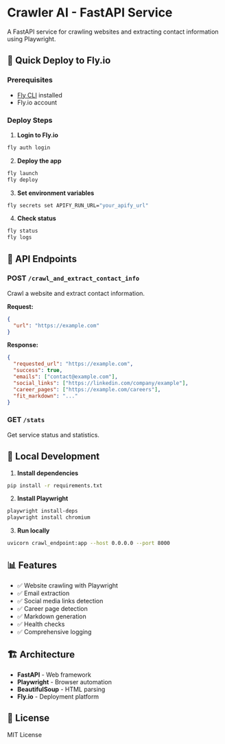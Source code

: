 # Crawler AI - FastAPI Service

A FastAPI service for crawling websites and extracting contact information using Playwright.

## 🚀 Quick Deploy to Fly.io

### Prerequisites
- [Fly CLI](https://fly.io/docs/hands-on/install-flyctl/) installed
- Fly.io account

### Deploy Steps

1. **Login to Fly.io**
```bash
fly auth login
```

2. **Deploy the app**
```bash
fly launch
fly deploy
```

3. **Set environment variables**
```bash
fly secrets set APIFY_RUN_URL="your_apify_url"
```

4. **Check status**
```bash
fly status
fly logs
```

## 📡 API Endpoints

### POST `/crawl_and_extract_contact_info`
Crawl a website and extract contact information.

**Request:**
```json
{
  "url": "https://example.com"
}
```

**Response:**
```json
{
  "requested_url": "https://example.com",
  "success": true,
  "emails": ["contact@example.com"],
  "social_links": ["https://linkedin.com/company/example"],
  "career_pages": ["https://example.com/careers"],
  "fit_markdown": "..."
}
```

### GET `/stats`
Get service status and statistics.

## 🔧 Local Development

1. **Install dependencies**
```bash
pip install -r requirements.txt
```

2. **Install Playwright**
```bash
playwright install-deps
playwright install chromium
```

3. **Run locally**
```bash
uvicorn crawl_endpoint:app --host 0.0.0.0 --port 8000
```

## 📊 Features

- ✅ Website crawling with Playwright
- ✅ Email extraction
- ✅ Social media links detection
- ✅ Career page detection
- ✅ Markdown generation
- ✅ Health checks
- ✅ Comprehensive logging

## 🏗️ Architecture

- **FastAPI** - Web framework
- **Playwright** - Browser automation
- **BeautifulSoup** - HTML parsing
- **Fly.io** - Deployment platform

## 📝 License

MIT License

